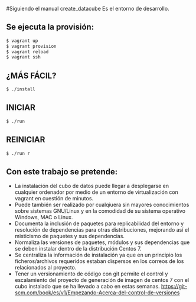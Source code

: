 #Siguiendo el manual create_datacube
Es el entorno de desarrollo.

Se ejecuta la provisión:
------------------------
```bash
$ vagrant up
$ vagrant provision
$ vagrant reload
$ vagrant ssh
```

¿MÁS FÁCIL?
-----------
```bash
$ ./install
```

INICIAR
-------
```bash
$ ./run
```

REINICIAR
---------
```bash
$ ./run r
```

Con este trabajo se pretende:
-----------------------------

* La instalación del cubo de datos puede llegar a desplegarse en cualquier ordenador por medio de un entorno de virtualización con vagrant en cuestión de minutos.
* Puede también ser realizado por cualqiuera sin mayores conocimientos sobre sistemas GNU/Linux y en la comodidad de su sistema operativo Windows, MAC o Linux.
* Documenta la inclusión de paquetes para replicabilidad del entorno y resolución de dependencias para otras distribuciones, mejorando así el misticismo de paquetes y sus dependencias.
* Normaliza las versiones de paquetes, módulos y sus dependencias que se deben instalar dentro de la distribución Centos 7.
* Se centraliza la información de instalación ya que en un principio los ficheros/archivos requeridos estaban dispersos en los correos de los relacionados al proyecto.
* Tener un versionamiento de código con git permite el control y escalamiento del proyecto de generación de imagen de centos 7 con el cubo instalado que se ha llevado a cabo en estas semanas. https://git-scm.com/book/es/v1/Empezando-Acerca-del-control-de-versiones
